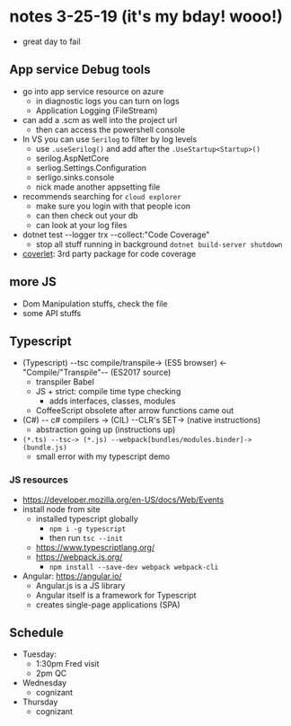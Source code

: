 # notes 3-25-19 (it's my bday! wooo!)
- great day to fail

## App service Debug tools
- go into app service resource on azure
	- in diagnostic logs you can turn on logs
	- Application Logging (FileStream)
- can add a .scm as well into the project url
	- then can access the powershell console
- In VS you can use `Serilog` to filter by log levels
	- use `.useSerilog()` and add after the `.UseStartup<Startup>()`
	- serilog.AspNetCore
	- serliog.Settings.Configuration
	- serligo.sinks.console
	- nick made another appsetting file
- recommends searching for `cloud explorer`
	- make sure you login with that people icon
	- can then check out your db
	- can look at your log files
- dotnet test --logger trx --collect:"Code Coverage"
	- stop all stuff running in background `dotnet build-server shutdown`
- [coverlet](https://github.com/tonerdo/coverlet): 3rd party package for code coverage

## more JS
- Dom Manipulation stuffs, check the file
- some API stuffs

## Typescript
- (Typescript) --tsc compile/transpile-> (ES5 browser)  <-"Compile/"Transpile"-- (ES2017 source)
	- transpiler Babel
	- JS + strict: compile time type checking
		- adds interfaces, classes, modules
	- CoffeeScript obsolete after arrow functions came out
- (C#) -- c# compilers -> (CIL) --CLR's SET-> (native instructions)
	- abstraction going up (instructions up)
- `(*.ts) --tsc-> (*.js) --webpack[bundles/modules.binder]-> (bundle.js)`
	- small error with my typescript demo

### JS resources
- https://developer.mozilla.org/en-US/docs/Web/Events
- install node from site
	- installed typescript globally
		- `npm i -g typescript`
		- then run `tsc --init`
	- https://www.typescriptlang.org/
	- https://webpack.js.org/
		- `npm install --save-dev webpack webpack-cli`
- Angular: https://angular.io/
	- Angular.js is a JS library
	- Angular itself is a framework for Typescript
	- creates single-page applications (SPA)


## Schedule
- Tuesday: 
	- 1:30pm Fred visit
	- 2pm QC
- Wednesday
	- cognizant
- Thursday 
	- cognizant
